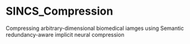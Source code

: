 # SINCS_Compression
Compressing arbitrary-dimensional biomedical iamges using Semantic redundancy-aware implicit neural compression

